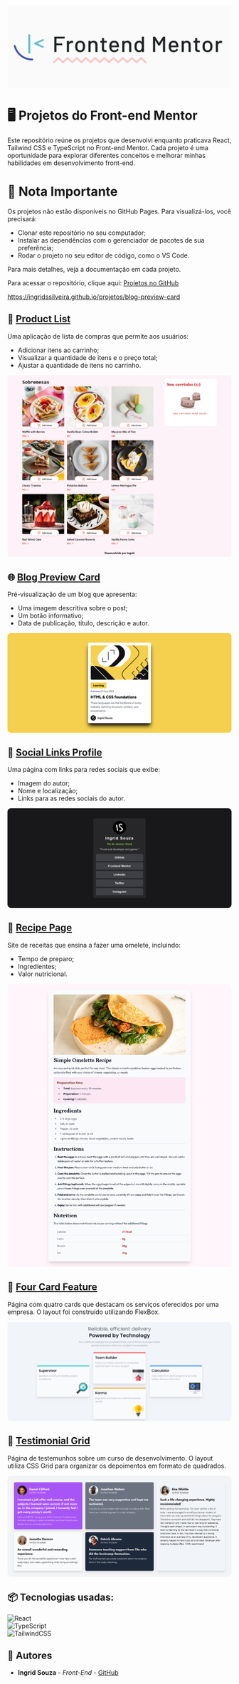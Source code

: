 ![Logo do projeto](images/frontend.png)
# 🖥️ Projetos do Front-end Mentor
Este repositório reúne os projetos que desenvolvi enquanto praticava React, Tailwind CSS e TypeScript no Front-end Mentor. Cada projeto é uma oportunidade para explorar diferentes conceitos e melhorar minhas habilidades em desenvolvimento front-end.

# 📝 Nota Importante

Os projetos não estão disponíveis no GitHub Pages. Para visualizá-los, você precisará:

* Clonar este repositório no seu computador;
* Instalar as dependências com o gerenciador de pacotes de sua preferência;
* Rodar o projeto no seu editor de código, como o VS Code.

Para mais detalhes, veja a documentação em cada projeto.

Para acessar o repositório, clique aqui: [Projetos no GitHub](https://github.com/IngridsSilveira/projetos)

https://ingridssilveira.github.io/projetos/blog-preview-card

## 🛒 [Product List](https://github.com/IngridsSilveira/projetos/tree/main/product-list)
Uma aplicação de lista de compras que permite aos usuários:

* Adicionar itens ao carrinho;
* Visualizar a quantidade de itens e o preço total;
* Ajustar a quantidade de itens no carrinho.


<img style="border-radius: 8px;" src="images/Lista-de-compras.png" alt="preview de site de compras">

## 🌐 [Blog Preview Card](https://github.com/IngridsSilveira/projetos/tree/main/blog-preview-card)
Pré-visualização de um blog que apresenta:

* Uma imagem descritiva sobre o post;
* Um botão informativo;
* Data de publicação, título, descrição e autor.

<img style="border-radius: 8px;" src="images/Blog-Preview.png" alt="preview de um blog"/>

## 📱 [Social Links Profile](https://github.com/IngridsSilveira/projetos/tree/main/social-links-profile)

Uma página com links para redes sociais que exibe:

* Imagem do autor;
* Nome e localização;
* Links para as redes sociais do autor.

<img style="border-radius: 8px;" src="images/Profile-Link.png" alt="preview de um blog"/>

## 🍳 [Recipe Page](https://github.com/IngridsSilveira/projetos/tree/main/recipe-page)

Site de receitas que ensina a fazer uma omelete, incluindo:

* Tempo de preparo;
* Ingredientes;
* Valor nutricional.

<img style="border-radius: 8px;" src="images/Recipe-Page.png" alt="preview de um site de receitas"/>

## 🎲 [Four Card Feature](https://github.com/IngridsSilveira/projetos/tree/main/four-card-feature)
Página com quatro cards que destacam os serviços oferecidos por uma empresa. O layout foi construído utilizando FlexBox.

<img style="border-radius: 8px;" src="images/Four-Card.png" alt="preview de um site de receitas"/>

## 🧩 [Testimonial Grid](https://github.com/IngridsSilveira/projetos/tree/main/testimonial-grid)

Página de testemunhos sobre um curso de desenvolvimento. O layout utiliza CSS Grid para organizar os depoimentos em formato de quadrados.

<img style="border-radius: 8px;" src="images/Testimonial-Grid.png" alt="preview de um site de receitas"/>

## 📦 Tecnologias usadas:
![React](https://img.shields.io/badge/react-%2320232a.svg?style=for-the-badge&logo=react&logoColor=%2361DAFB)<br>
![TypeScript](https://img.shields.io/badge/typescript-%23007ACC.svg?style=for-the-badge&logo=typescript&logoColor=white)<br>
![TailwindCSS](https://img.shields.io/badge/tailwindcss-%2338B2AC.svg?style=for-the-badge&logo=tailwind-css&logoColor=white)

## 👷 Autores

* **Ingrid Souza** - *Front-End* - [GitHub](https://github.com/IngridsSilveira)
